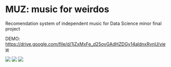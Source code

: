# MUZ: music for weirdos
Recomendation system of independent music for Data Science minor final project

DEMO: https://drive.google.com/file/d/1jZxMxFe_d25ovGAdHZDGy14aldnxRvnU/view

![](https://pp.userapi.com/c824502/v824502416/15f1be/Z1sluuXwSUk.jpg)
![](https://pp.userapi.com/c824502/v824502416/15f1c8/qhRXtejKaoc.jpg)
![](https://pp.userapi.com/c824502/v824502416/15f1df/GMKWBLaQm94.jpg)
